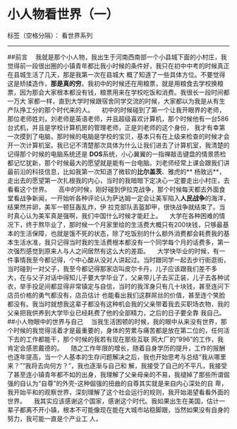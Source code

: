 # 小人物看世界（一）

标签（空格分隔）： 看世界系列

 ------
##前言
&ensp;&ensp;我就是那个小人物，我出生于河南西南部一个小县城下面的小村庄，我觉得前一段很出圈的小镇青年都比我小时候的条件好，我只在初中中考的时候真正在县城生活了几天，那是我第一次在县城大
概了知道了一些具体方位。不要觉得这是矫揉造作，**那是真的穷**。我初中的时候还在用粮票，就是用粮食去学校换粮票，因为那会大家根本都没有钱，粮票用来在学校吃饭和消费。我很长一段时间都一万大
家都一样，直到大学时候跟宿舍同学交流的时候，大家都以为我是从有生产队挣工分的那个时代来的人。
&ensp;&ensp;初中的时候碰到了第一个让我开眼界的老师，那位老师姓刘，刘老师是英语老师，并且超级喜欢计算机，那个时候他有一台586台式机，并且是学校计算机房的管理老师，正是刘老师的这个身份，
我才有幸第一次摸到了电脑，那时候的电脑是学校的宝贝，基本只有在上级来检查的时候才会开一次计算机室。我已记不清楚那次具体为什么让我们进去了计算机室，我清楚的记得那个时候的电脑系统还是
**DOS**系统，小心翼翼的一指禅敲击键盘的情景质检都记忆犹新，那个时候最大的愿望就是能有一台电脑。刘老师经常上课会跟我们讲最前沿的科技信息，比如我第一次知道了微软的**比尔盖茨**、雅虎的**
杨致远**，走出去的愿望第一次扎根我的内心，当时的我暗暗下定决心一定要走出小村庄，去看看这个世界。
&ensp;&ensp;高中的时候，刚好碰到伊拉克战争，那个时候每天都去外面食堂看战争新闻，一开始听各种评论认为萨达姆一定会让美军陷入**人民战争**的海洋，结果然并卵，美军一顿狂轰乱炸，伊
拉克部队丢盔卸甲，很快战争就结束了。当时真心认为美军真是强啊，我们中国什么时候才能赶上。
&ensp;&ensp;大学在各种困难的情况下，终于熬毕业了，那时候一个月家里给的生活费大概只有200块钱，只够最基本的生活保障，也就是饿不死的状态，除了吃饭别的什么额外消费都会耗费我的基
本生活水准，我只记得当时我的生活费根本都没有一个同学每个月的话费多，第一次强烈感觉到原来人与人之间居然有这么大的差距。
&ensp;&ensp;大学快毕业的时候，有一件事情我至今都记得，个中心酸从没对人讲起过。当时跟同学一起去步行街逛街，当时碰到一对父子，我至今都记得那家店叫皮尔卡丹，儿子应该跟我们差不多
大，在与父子对话中得知儿子要大学毕业了，父亲带儿子去买正装，儿子去各种试衣，举手投足间都显得非常镇定与自信，当时的我浑身只有几十块钱，甚至连问下店员价格的勇气都没有，店员估计
也能看出我们这群屌丝的价值，甚至连个笑脸都没有。我当时就想我这辈子都没有这种机会我的父亲带着我去买职场衣物，我的父亲把我供养到大学毕业已经耗费了他的全部精力，之后的日子要全靠
我自己。
##小人物眼中的世界与自己
&ensp;&ensp;当我生活困顿的时候，我的眼中从来没有世界，那个时候的我觉得活着才是最重要的，身体的劳累与痛苦都是放在第二位的，任何活下去的工作都能干，那个时候的我若有现在那些互联
网大厂的“996”的工作，我肯定会感恩戴德的。
&ensp;&ensp;随之工作年限的增长，随着自身学历的提升，工作的报酬也逐年提高，当一个人基本的生存问题解决之后，我也开始思考与总结“我从哪里来？”“我将去向何方？”，我也逐渐与自己和
解，我接受了自己的不平凡，我接受了甚至连小镇青年都不如的出身，我理解了父亲母亲的不易，我褪掉了那些所谓倔强的自认为“自尊”的外壳-这种倔强的扭曲的自尊其实就是来自内心深处的自
卑，我开始平和的观察世界，深刻理解了这个社会运行的规则，我开始渴望看看外面的世界。
&ensp;&ensp;我其实应该感谢这个国家，感谢这个时代。我如果出生在美国，估计一辈子都离不开小镇，根本不可能像现在能在大城市站稳脚跟，当然如果没有自身的努力，我可能一直是个产业工
人，

